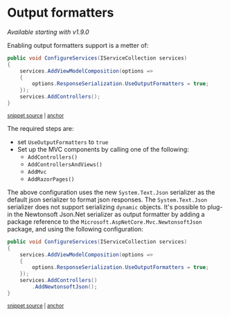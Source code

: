 <!--
GENERATED FILE - DO NOT EDIT
This file was generated by [MarkdownSnippets](https://github.com/SimonCropp/MarkdownSnippets).
Source File: /docs/output-formatters-serialization.source.md
To change this file edit the source file and then run MarkdownSnippets.
-->

# Output formatters

_Available starting with v1.9.0_

Enabling output formatters support is a metter of:

<!-- snippet: net-core-3x-use-output-formatters -->
<a id='snippet-net-core-3x-use-output-formatters'></a>
```cs
public void ConfigureServices(IServiceCollection services)
{
    services.AddViewModelComposition(options =>
    {
        options.ResponseSerialization.UseOutputFormatters = true;
    });
    services.AddControllers();
}
```
<sup><a href='/src/Snippets.NetCore3x/Serialization/UseOutputFormatters.cs#L8-L17' title='Snippet source file'>snippet source</a> | <a href='#snippet-net-core-3x-use-output-formatters' title='Start of snippet'>anchor</a></sup>
<!-- endSnippet -->

The required steps are:

- set `UseOutputFormatters` to `true`
- Set up the MVC components by calling one of the following:
  - `AddControllers()`
  - `AddControllersAndViews()`
  - `AddMvc`
  - `AddRazorPages()`

The above configuration uses the new `System.Text.Json` serializer as the default json serializer to format json responses. The `System.Text.Json` serializer does not support serializing `dynamic` objects. It's possible to plug-in the Newtonsoft Json.Net serializer as output formatter by adding a package reference to the `Microsoft.AspNetCore.Mvc.NewtonsoftJson` package, and using the following configuration:

<!-- snippet: net-core-3x-use-newtonsoft-output-formatters -->
<a id='snippet-net-core-3x-use-newtonsoft-output-formatters'></a>
```cs
public void ConfigureServices(IServiceCollection services)
{
    services.AddViewModelComposition(options =>
    {
        options.ResponseSerialization.UseOutputFormatters = true;
    });
    services.AddControllers()
        .AddNewtonsoftJson();
}
```
<sup><a href='/src/Snippets.NetCore3x/Serialization/UseOutputFormatters.cs#L22-L32' title='Snippet source file'>snippet source</a> | <a href='#snippet-net-core-3x-use-newtonsoft-output-formatters' title='Start of snippet'>anchor</a></sup>
<!-- endSnippet -->
